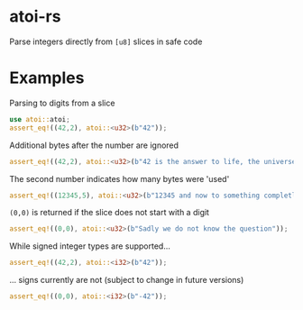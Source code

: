 # atoi-rs
Parse integers directly from `[u8]` slices in safe code

# Examples

Parsing to digits from a slice
```rust
use atoi::atoi;
assert_eq!((42,2), atoi::<u32>(b"42"));
```
Additional bytes after the number are ignored
```rust
assert_eq!((42,2), atoi::<u32>(b"42 is the answer to life, the universe and everything"));
```
The second number indicates how many bytes were 'used'
```rust
assert_eq!((12345,5), atoi::<u32>(b"12345 and now to something completly different...));
```
`(0,0)` is returned if the slice does not start with a digit
```rust
assert_eq!((0,0), atoi::<u32>(b"Sadly we do not know the question"));
```
While signed integer types are supported...
```rust
assert_eq!((42,2), atoi::<i32>(b"42"));
```
... signs currently are not (subject to change in future versions)
``` rust
assert_eq!((0,0), atoi::<i32>(b"-42"));
```
